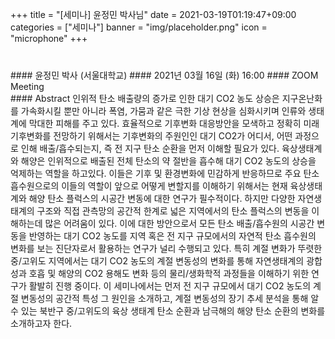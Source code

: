 +++
title = "[세미나] 윤정민 박사님"
date = 2021-03-19T01:19:47+09:00
categories = ["세미나"]
banner = "img/placeholder.png"
icon = "microphone"
+++
###  
<br>
#### 윤정민 박사 (서울대학교)
#### 2021년 03월 16일 (화) 16:00
#### ZOOM Meeting
<br>
#### Abstract
인위적 탄소 배출량의 증가로 인한 대기 CO2 농도 상승은 지구온난화를 가속화시킬 뿐만 아니라
폭염, 가뭄과 같은 극한 기상 현상을 심화시키며 인류와 생태계에 막대한 피해를 주고 있다.
효율적으로 기후변화 대응방안을 모색하고 정확히 미래 기후변화를 전망하기 위해서는 기후변화의
주원인인 대기 CO2가 어디서, 어떤 과정으로 인해 배출/흡수되는지, 즉 전 지구 탄소 순환을 먼저
이해할 필요가 있다. 육상생태계와 해양은 인위적으로 배출된 전체 탄소의 약 절반을 흡수해 대기
CO2 농도의 상승을 억제하는 역할을 하고있다. 이들은 기후 및 환경변화에 민감하게 반응하므로
주요 탄소 흡수원으로의 이들의 역할이 앞으로 어떻게 변할지를 이해하기 위해서는 현재
육상생태계와 해양 탄소 플럭스의 시공간 변동에 대한 연구가 필수적이다. 하지만 다양한
자연생태계의 구조와 직접 관측망의 공간적 한계로 넓은 지역에서의 탄소 플럭스의 변동을
이해하는데 많은 어려움이 있다. 이에 대한 방안으로서 모든 탄소 배출/흡수원의 시공간 변동을
반영하는 대기 CO2 농도를 지역 혹은 전 지구 규모에서의 자연적 탄소 흡수원의 변화를 보는
진단자로서 활용하는 연구가 널리 수행되고 있다. 특히 계절 변화가 뚜렷한 중/고위도 지역에서는
대기 CO2 농도의 계절 변동성의 변화를 통해 자연생태계의 광합성과 호흡 및 해양의 CO2 용해도
변화 등의 물리/생화학적 과정들을 이해하기 위한 연구가 활발히 진행 중이다. 이 세미나에서는 먼저
전 지구 규모에서 대기 CO2 농도의 계절 변동성의 공간적 특성 그 원인을 소개하고, 계절 변동성의
장기 추세 분석을 통해 알 수 있는 북반구 중/고위도의 육상 생태계 탄소 순환과 남극해의 해양 탄소
순환의 변화를 소개하고자 한다.

